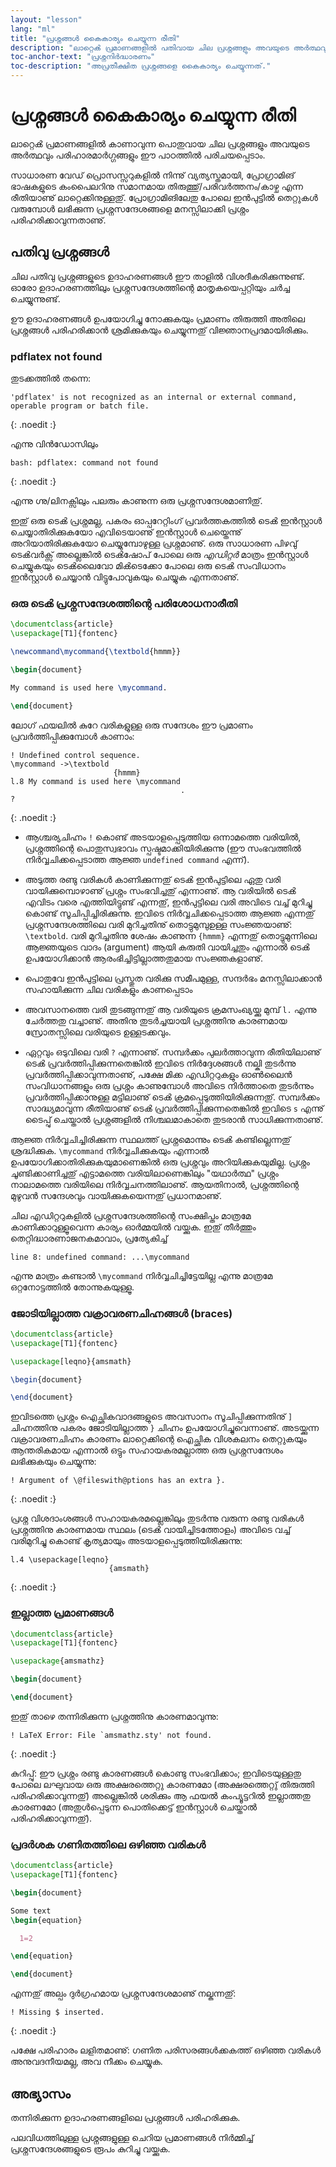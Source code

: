 ```yaml
---
layout: "lesson"
lang: "ml"
title: "പ്രശ്നങ്ങൾ കൈകാര്യം ചെയ്യുന്ന രീതി"
description: "ലാറ്റെൿ പ്രമാണങ്ങളിൽ പതിവായ ചില പ്രശ്നങ്ങളും അവയുടെ അര്‍ത്ഥവും പരിഹാരമാര്‍ഗ്ഗങ്ങളും ഈ പാഠത്തിൽ പരിചയപ്പെടാം."
toc-anchor-text: "പ്രശ്നനിർദ്ധാരണം"
toc-description: "അപ്രതീക്ഷിത പ്രശ്നങ്ങളെ കൈകാര്യം ചെയ്യുന്നത്."
---
```


# പ്രശ്നങ്ങൾ കൈകാര്യം ചെയ്യുന്ന രീതി

<span
  class="summary">ലാറ്റെൿ പ്രമാണങ്ങളിൽ കാണാവുന്ന പൊതുവായ ചില പ്രശ്നങ്ങളും അവയുടെ അര്‍ത്ഥവും പരിഹാരമാര്‍ഗ്ഗങ്ങളും ഈ പാഠത്തിൽ പരിചയപ്പെടാം.</span>

സാധാരണ വേഡ് പ്രൊസസ്സറുകളിൽ നിന്നു് വ്യത്യസ്തമായി, പ്രോഗ്രാമിങ് ഭാഷകളുടെ കംപൈലറിനു
സമാനമായ തിരുത്തു്/പരിവര്‍ത്തനം/കാഴ്ച എന്ന രീതിയാണു് ലാറ്റെക്കിനുള്ളതു്. പ്രോഗ്രാമിങിലേതു പോലെ
ഇന്‍പുട്ടിൽ തെറ്റുകൾ വരുമ്പോൾ ലഭിക്കുന്ന പ്രശ്നസന്ദേശങ്ങളെ മനസ്സിലാക്കി പ്രശ്നം പരിഹരിക്കാവുന്നതാണു്.


## പതിവു പ്രശ്നങ്ങൾ

ചില പതിവു പ്രശ്നങ്ങളുടെ ഉദാഹരണങ്ങൾ ഈ താളിൽ വിശദീകരിക്കുന്നുണ്ട്. ഓരോ ഉദാഹരണത്തിലും
പ്രശ്നസന്ദേശത്തിന്റെ മാതൃകയെപ്പറ്റിയും ചര്‍ച്ച ചെയ്യുന്നുണ്ട്.

ഊ ഉദാഹരണങ്ങൾ ഉപയോഗിച്ചു നോക്കുകയും പ്രമാണം തിരുത്തി അതിലെ പ്രശ്നങ്ങൾ പരിഹരിക്കാൻ
ശ്രമിക്കുകയും ചെയ്യുന്നതു് വിജ്ഞാനപ്രദമായിരിക്കും.


### pdflatex not found

തുടക്കത്തിൽ തന്നെ:

```
'pdflatex' is not recognized as an internal or external command,
operable program or batch file.
```
{: .noedit :}

എന്നു വിന്‍ഡോസിലും

```
bash: pdflatex: command not found
```
{: .noedit :}

എന്നു ഗ്നു/ലിനക്സിലും പലരും കാണുന്ന ഒരു പ്രശ്നസന്ദേശമാണിതു്.

ഇതു് ഒരു ടെൿ പ്രശ്നമല്ല, പകരം ഓപ്പറേറ്റിംഗ് പ്രവര്‍ത്തകത്തിൽ ടെൿ ഇന്‍സ്റ്റാൾ ചെയ്യാതിരിക്കുകയോ
എവിടെയാണു് ഇന്‍സ്റ്റാൾ ചെയ്തെന്നു് അറിയാതിരിക്കുകയോ ചെയ്യുമ്പോഴുള്ള പ്രശ്നമാണു്. ഒരു സാധാരണ പിഴവു്
ടെൿവര്‍ക്സ് അല്ലെങ്കിൽ ടെൿഷോപ് പോലെ ഒരു _എഡിറ്റർ_ മാത്രം ഇന്‍സ്റ്റാൾ ചെയ്യുകയും ടെൿലൈവോ
മിൿടെക്കോ പോലെ ഒരു ടെൿ സംവിധാനം ഇന്‍സ്റ്റാൾ ചെയ്യാൻ വിട്ടുപോവുകയും ചെയ്യുക എന്നതാണു്.


### ഒരു ടെൿ പ്രശ്നസന്ദേശത്തിന്റെ പരിശോധനാരീതി

```latex
\documentclass{article}
\usepackage[T1]{fontenc}

\newcommand\mycommand{\textbold{hmmm}}

\begin{document}

My command is used here \mycommand.

\end{document}
```

ലോഗ് ഫയലിൽ കുറേ വരികളുള്ള ഒരു സന്ദേശം ഈ പ്രമാണം പ്രവര്‍ത്തിപ്പിക്കുമ്പോൾ കാണാം:

```
! Undefined control sequence.
\mycommand ->\textbold 
                       {hmmm}
l.8 My command is used here \mycommand
                                      .
? 
```
{: .noedit :}

* ആശ്ചര്യചിഹ്നം `!` കൊണ്ട് അടയാളപ്പെടുത്തിയ ഒന്നാമത്തെ വരിയിൽ, പ്രശ്നത്തിന്റെ പൊതുസ്വഭാവം
  സ്പഷ്ടമാക്കിയിരിക്കുന്നു (ഈ സംഭവത്തിൽ   നിര്‍വ്വചിക്കപ്പെടാത്ത ആജ്ഞ `undefined command` എന്ന്).
* അടുത്ത രണ്ടു വരികൾ കാണിക്കുന്നതു് ടെൿ ഇന്‍പുട്ടിലെ ഏതു വരി വായിക്കുമ്പൊഴാണു് പ്രശ്നം സംഭവിച്ചതു്
  എന്നാണു്. ആ വരിയിൽ ടെൿ എവിടം വരെ എത്തിയിട്ടുണ്ട് എന്നതു്, ഇന്‍പുട്ടിലെ വരി അവിടെ വച്ച് മുറിച്ചു
  കൊണ്ട് സൂചിപ്പിച്ചിരിക്കുന്നു. ഇവിടെ നിർവ്വചിക്കപ്പെടാത്ത ആജ്ഞ എന്നതു് പ്രശ്നസന്ദേശത്തിലെ വരി മുറിച്ചതിനു്
  തൊട്ടുമുമ്പുഉള്ള സംജ്ഞയാണു്: `\textbold`. വരി മുറിച്ചതിനു ശേഷം കാണുന്ന  `{hmmm}` എന്നതു്
  തൊട്ടുമുന്നിലെ ആജ്ഞയുടെ വാദം (argument) ആയി കരുതി വായിച്ചതും എന്നാൽ ടെൿ ഉപയോഗിക്കാൻ
  ആരംഭിച്ചിട്ടില്ലാത്തതുമായ സംജ്ഞകളാണു്.
* പൊതുവേ ഇന്‍പുട്ടിലെ പ്രസ്തുത വരിക്കു സമീപമുള്ള, സന്ദര്‍ഭം മനസ്സിലാക്കാൻ സഹായിക്കുന്ന ചില വരികളും കാണപ്പെടാം
* അവസാനത്തെ വരി തുടങ്ങുന്നതു് ആ വരിയുടെ ക്രമസംഖ്യയ്ക്കു മുമ്പ് `l.` എന്നു ചേര്‍ത്തതു വച്ചാണു്.
  അതിനു തുടര്‍ച്ചയായി പ്രശ്നത്തിനു കാരണമായ സ്രോതസ്സിലെ വരിയുടെ ഉള്ളടക്കവും.
  
* ഏറ്റവും ഒടുവിലെ വരി `?` എന്നാണു്. സമ്പര്‍ക്കം പുലര്‍ത്താവുന്ന രീതിയിലാണു് ടെൿ പ്രവർത്തിപ്പിക്കുന്നതെങ്കിൽ
  ഇവിടെ നിര്‍ദ്ദേശങ്ങൾ നല്കി തുടർന്നു പ്രവര്‍ത്തിപ്പിക്കാവുന്നതാണു്, പക്ഷേ മിക്ക എഡിറ്ററുകളും ഓണ്‍ലൈൻ
  സംവിധാനങ്ങളും ഒരു പ്രശ്നം കാണുമ്പോൾ അവിടെ നിര്‍ത്താതെ തുടര്‍ന്നും പ്രവര്‍ത്തിപ്പിക്കാനുള്ള മട്ടിലാണു്
  ടെൿ ക്രമപ്പെടുത്തിയിരിക്കുന്നതു്. സമ്പര്‍ക്കം സാദ്ധ്യമാവുന്ന രീതിയാണു് ടെൿ പ്രവര്‍ത്തിപ്പിക്കുന്നതെങ്കിൽ ഇവിടെ
  `s` എന്നു് ടൈപ്പു് ചെയ്താൽ പ്രശ്നങ്ങളിൽ നിശ്ചലമാകാതെ തുടരാൻ സാധിക്കുന്നതാണു്.

ആജ്ഞ നിര്‍വ്വചിച്ചിരിക്കുന്ന സ്ഥലത്ത് പ്രശ്നമൊന്നും ടെൿ കണ്ടില്ലെന്നതു് ശ്രദ്ധിക്കുക. `\mycommand` നിര്‍വ്വചിക്കുകയും
എന്നാൽ ഉപയോഗിക്കാതിരിക്കുകയുമാണെങ്കിൽ ഒരു പ്രശ്നവും അറിയിക്കുകയുമില്ല. പ്രശ്നം ചൂണ്ടിക്കാണിച്ചതു് എട്ടാമത്തെ
വരിയിലാണെങ്കിലും "യഥാര്‍ത്ഥ" പ്രശ്നം നാലാമത്തെ വരിയിലെ നിര്‍വ്വചനത്തിലാണു്. ആയതിനാൽ, പ്രശ്നത്തിന്റെ മുഴുവൻ
സന്ദേശവും വായിക്കുകയെന്നതു് പ്രധാനമാണു്.

ചില എഡിറ്ററുകളിൽ പ്രശ്നസന്ദേശത്തിന്റെ സംക്ഷിപ്തം മാത്രമേ കാണിക്കാറുള്ളൂവെന്ന കാര്യം ഓര്‍മ്മയിൽ വയ്ക്കുക.
ഇതു് തീര്‍ത്തും തെറ്റിദ്ധാരണാജനകമാവാം, പ്രത്യേകിച്ച്

`line 8: undefined command: ...\mycommand`

എന്നു മാത്രം കണ്ടാൽ `\mycommand` നിര്‍വ്വചിച്ചിട്ടേയില്ല എന്നു മാത്രമേ ഒറ്റനോട്ടത്തിൽ തോന്നുകയുള്ളൂ.


### ജോടിയില്ലാത്ത വക്രാവരണചിഹ്നങ്ങൾ (braces)


```latex
\documentclass{article}
\usepackage[T1]{fontenc}

\usepackage[leqno}{amsmath}

\begin{document}

\end{document}
```

ഇവിടത്തെ പ്രശ്നം ഐച്ഛികവാദങ്ങളുടെ അവസാനം സൂചിപ്പിക്കുന്നതിനു് `]` ചിഹ്നത്തിനു പകരം
ജോടിയില്ലാത്ത `}` ചിഹ്നം ഉപയോഗിച്ചുവെന്നാണു്. അടയ്ക്കുന്ന വക്രാവരണചിഹ്നം കാരണം
ലാറ്റെക്കിന്റെ ഐച്ഛിക വിശകലനം തെറ്റുകയും ആന്തരികമായ എന്നാൽ ഒട്ടും സഹായകരമല്ലാത്ത
ഒരു പ്രശ്നസന്ദേശം ലഭിക്കുകയും ചെയ്യുന്നു:

```
! Argument of \@fileswith@ptions has an extra }.
```
{: .noedit :}

പ്രശ്ന വിശദാംശങ്ങൾ സഹായകരമല്ലെങ്കിലും തുടര്‍ന്നു വരുന്ന രണ്ടു വരികൾ പ്രശ്നത്തിനു കാരണമായ
സ്ഥലം (ടെൿ വായിച്ചിടത്തോളം) അവിടെ വച്ച് വരിമുറിച്ചു കൊണ്ട് കൃത്യമായും അടയാളപ്പെടുത്തിയിരിക്കുന്നു:

```
l.4 \usepackage[leqno}
                      {amsmath}
```
{: .noedit :}


### ഇല്ലാത്ത പ്രമാണങ്ങൾ

```latex
\documentclass{article}
\usepackage[T1]{fontenc}

\usepackage{amsmathz}

\begin{document}

\end{document}
```

ഇതു് താഴെ തന്നിരിക്കുന്ന പ്രശ്നത്തിനു കാരണമാവുന്നു:

```
! LaTeX Error: File `amsmathz.sty' not found.
```
{: .noedit :}

കുറിപ്പു്: ഈ പ്രശ്നം രണ്ടു കാരണങ്ങൾ കൊണ്ടു സംഭവിക്കാം; ഇവിടെയുള്ളതു പോലെ ലഘുവായ ഒരു
അക്ഷരത്തെറ്റു കാരണമോ (അക്ഷരത്തെറ്റു് തിരുത്തി പരിഹരിക്കാവുന്നതു്) അല്ലെങ്കിൽ ശരിക്കും ആ ഫയൽ
കംപ്യൂട്ടറിൽ ഇല്ലാത്തതു കാരണമോ (അതുള്‍പ്പെടുന്ന പൊതിക്കെട്ട് ഇന്‍സ്റ്റാൾ ചെയ്താൽ പരിഹരിക്കാവുന്നതു്).


### പ്രദര്‍ശക ഗണിതത്തിലെ ഒഴിഞ്ഞ വരികൾ

```latex
\documentclass{article}
\usepackage[T1]{fontenc}

\begin{document}

Some text
\begin{equation}

  1=2

\end{equation}

\end{document}
```

എന്നതു് അല്പം ദുര്‍ഗ്രഹമായ പ്രശ്നസന്ദേശമാണു് നല്കുന്നതു്:

```
! Missing $ inserted.
```
{: .noedit :}

പക്ഷേ പരിഹാരം ലളിതമാണു്: ഗണിത പരിസരങ്ങള്‍ക്കകത്ത് ഒഴിഞ്ഞ വരികൾ അനുവദനീയമല്ല,
അവ നീക്കം ചെയ്യുക.

## അഭ്യാസം

തന്നിരിക്കുന്ന ഉദാഹരണങ്ങളിലെ പ്രശ്നങ്ങൾ പരിഹരിക്കുക.

പലവിധത്തിലുള്ള പ്രശ്നങ്ങളുള്ള ചെറിയ പ്രമാണങ്ങൾ നിര്‍മ്മിച്ച് പ്രശ്നസന്ദേശങ്ങളുടെ രൂപം കുറിച്ചു വയ്ക്കുക.


<script>
  window.addEventListener('load', function(){
      if(editors['pre2'] != null) editors['pre2'].moveCursorTo(3, 31, false);
      if(editors['pre4'] != null) editors['pre4'].moveCursorTo(3, 18, false);
      if(editors['pre7'] != null) editors['pre7'].moveCursorTo(3  , 20, false);
      if(editors['pre9'] != null) editors['pre9'].moveCursorTo(7, 0, false);
  }, false);
</script>
